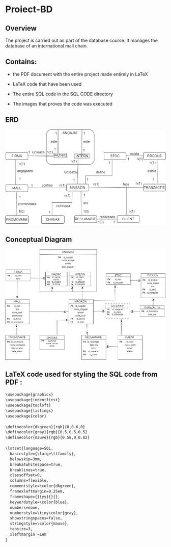 # Proiect-BD

## Overview

The project is carried out as part of the database course. It manages the database of an international mall chain.

## Contains:

- the PDF document with the entire project made entirely in LaTeX

- LaTeX code that have been used

- The entire SQL code in the SQL CODE directory

- The images that proves the code was executed

## ERD 

![img1](https://raw.githubusercontent.com/MituIustin/Database-Project/main/images/ERDSCHEMA.png)


## Conceptual Diagram

![img2](https://raw.githubusercontent.com/MituIustin/Database-Project/main/images/CONCEPTUALA.png)


## LaTeX code used for styling the SQL code from PDF :

```md
\usepackage{graphicx}
\usepackage{indentfirst}
\usepackage{tocloft}
\usepackage{listings}
\usepackage{color}

\definecolor{dkgreen}{rgb}{0,0.6,0}
\definecolor{gray}{rgb}{0.5,0.5,0.5}
\definecolor{mauve}{rgb}{0.58,0,0.82}

\lstset{language=SQL,
  basicstyle={\large\ttfamily},
  belowskip=3mm,
  breakatwhitespace=true,
  breaklines=true,
  classoffset=0,
  columns=flexible,
  commentstyle=\color{dkgreen},
  framexleftmargin=0.25em,
  frameshape={}{yy}{}{}, 
  keywordstyle=\color{blue},
  numbers=none, 
  numberstyle=\tiny\color{gray},
  showstringspaces=false,
  stringstyle=\color{mauve},
  tabsize=3,
  xleftmargin =1em
}
```

